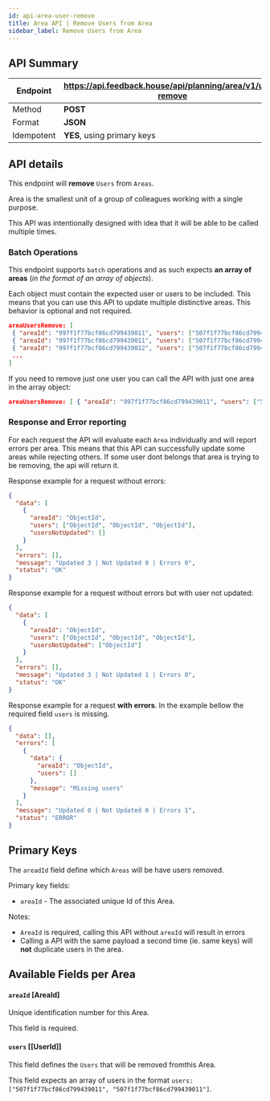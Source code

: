 ```yaml
---
id: api-area-user-remove
title: Area API | Remove Users from Area
sidebar_label: Remove Users from Area
---
```


## API Summary

| Endpoint   | **https://api.feedback.house/api/planning/area/v1/user-remove** |
| ---------- | --------------------------------------------------------------- |
| Method     | **POST**                                                        |
| Format     | **JSON**                                                        |
| Idempotent | **YES**, using primary keys                                     |

## API details

This endpoint will **remove** `Users` from `Areas`.

Area is the smallest unit of a group of colleagues working with a single purpose.

This API was intentionally designed with idea that it will be able to be called multiple times.

### Batch Operations

This endpoint supports `batch` operations and as such expects **an array of areas** (_in the format of an array of objects_).

Each object must contain the expected user or users to be included. This means that you can use this API to update multiple distinctive areas. This behavior is optional and not required.

```json
areaUsersRemove: [
 { "areaId": "997f1f77bcf86cd799439011", "users": ["507f1f77bcf86cd799439011","507f1f77bcf86cd799439012"] },
 { "areaId": "997f1f77bcf86cd799439011", "users": ["507f1f77bcf86cd799439014","507f1f77bcf86cd799439016"] },
 { "areaId": "997f1f77bcf86cd799439012", "users": ["507f1f77bcf86cd799439011"] },
 ...
]
```

If you need to remove just one user you can call the API with just one area in the array object:

```json
areaUsersRemove: [ { "areaId": "997f1f77bcf86cd799439011", "users": ["507f1f77bcf86cd799439011"] },]
```

### Response and Error reporting

For each request the API will evaluate each `Area` individually and will report errors per area. This means that this API can successfully update some areas while rejecting others. If some user dont belongs that area is trying to be removing, the api will return it.

Response example for a request without errors:

```json
{
  "data": [
    {
      "areaId": "ObjectId",
      "users": ["ObjectId", "ObjectId", "ObjectId"],
      "usersNotUpdated": []
    }
  ],
  "errors": [],
  "message": "Updated 3 | Not Updated 0 | Errors 0",
  "status": "OK"
}
```

Response example for a request without errors but with user not updated:

```json
{
  "data": [
    {
      "areaId": "ObjectId",
      "users": ["ObjectId", "ObjectId", "ObjectId"],
      "usersNotUpdated": ["ObjectId"]
    }
  ],
  "errors": [],
  "message": "Updated 3 | Not Updated 1 | Errors 0",
  "status": "OK"
}
```

Response example for a request **with errors**. In the example bellow the required field `users` is missing.

```json
{
  "data": [],
  "errors": [
    {
      "data": {
        "areaId": "ObjectId",
        "users": []
      },
      "message": "Missing users"
    }
  ],
  "message": "Updated 0 | Not Updated 0 | Errors 1",
  "status": "ERROR"
}
```

## Primary Keys

The `areadId` field define which `Areas` will be have users removed.

Primary key fields:

- `areaId` - The associated unique Id of this Area.

Notes:

- `AreaId` is required, calling this API without `areaId` will result in errors
- Calling a API with the same payload a second time (ie. same keys) will **not** duplicate users in the area.

## Available Fields per Area

#### `areaId` [AreaId]

Unique identification number for this Area.

This field is required.

#### `users` [[UserId]]

This field defines the `Users` that will be removed fromthis Area.

This field expects an array of users in the format `users: ["507f1f77bcf86cd799439011", "507f1f77bcf86cd799439011"]`.
